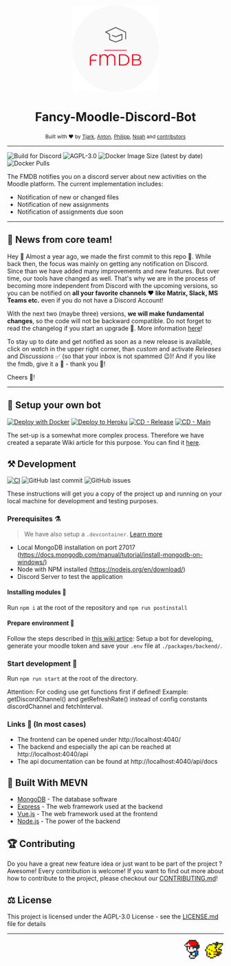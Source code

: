 <div align="center">
    <a href="#"><img src="https://raw.githubusercontent.com/tjarbo/discord-moodle-bot/master/logo.png" alt="FMDB" width="200"></a>
    <br>
    <h1>Fancy-Moodle-Discord-Bot </h1>
    <small>Built with ❤︎ by
    <a href="https://github.com/tjarbo">Tjark</a>,
    <a href="https://github.com/antonplagemann">Anton</a>,
    <a href="https://github.com/p-fruck">Philipp</a>,
    <a href="https://github.com/NoWo2000">Noah</a> and
    <a href="https://github.com/tjarbo/discord-moodle-bot/graphs/contributors">contributors</a>
    </small>
</div>

---
![Build for Discord](https://img.shields.io/badge/build%20for-discord-blueviolet)
![AGPL-3.0](https://img.shields.io/github/license/tjarbo/discord-moodle-bot)
![Docker Image Size (latest by date)](https://img.shields.io/docker/image-size/tjarbo/fmdb?color=0db7ed)
![Docker Pulls](https://img.shields.io/docker/pulls/tjarbo/fmdb?color=0db7ed)

The FMDB notifies you on a discord server about new activities on the Moodle platform. The current implementation includes:

- Notification of new or changed files
- Notification of new assignments
- Notification of assignments due soon

---
## 📮 News from core team!
Hey 👋 Almost a year ago, we made the first commit to this repo 🤯. While back then, the focus was mainly on getting any notification on Discord. Since than we have added many improvements and new features. But over time, our tools have changed as well. That's why we are in the process of becoming more independent from Discord with the upcoming versions, so you can be notified on **all your favorite channels ❤️ like Matrix, Slack, MS Teams etc.** even if you do not have a Discord Account! 

With the next two (maybe three) versions, **we will make fundamental changes**, so the code will not be backward compatible. Do not forget to read the changelog if you start an upgrade 🧐. More information [here](https://github.com/tjarbo/discord-moodle-bot/discussions/89)!

To stay up to date and get notified as soon as a new release is available, click on *watch* in the upper right corner, than *custom* and activate *Releases* and *Discussions* ✅ (so that your inbox is not spammed 😉)! And if you like the fmdb, give it a 🌟 - thank you 🤩!

Cheers 🍻!

---

## 🚀 Setup your own bot
[![Deploy with Docker](https://img.shields.io/badge/deploy%20with-docker-0db7ed)](https://github.com/tjarbo/discord-moodle-bot/wiki/Setup-with-docker)
[![Deploy to Heroku](https://img.shields.io/badge/deploy%20to-herkou-79589F)](https://github.com/tjarbo/discord-moodle-bot/wiki/Setup-with-heroku-and-mongodb-atlas)
[![CD - Release](https://github.com/tjarbo/discord-moodle-bot/actions/workflows/cd.release.yml/badge.svg)](https://github.com/tjarbo/discord-moodle-bot/actions/workflows/cd.release.yml)
[![CD - Main](https://github.com/tjarbo/discord-moodle-bot/actions/workflows/cd.main.yml/badge.svg)](https://github.com/tjarbo/discord-moodle-bot/actions/workflows/cd.main.yml)

The set-up is a somewhat more complex process. Therefore we have created a separate Wiki article for this purpose. You can find it [here](https://github.com/tjarbo/discord-moodle-bot/wiki/).

## ⚒️ Development
[![CI](https://github.com/tjarbo/discord-moodle-bot/actions/workflows/ci.yml/badge.svg)](https://github.com/tjarbo/discord-moodle-bot/actions/workflows/ci.yml)
![GitHub last commit](https://img.shields.io/github/last-commit/tjarbo/discord-moodle-bot)
![GitHub issues](https://img.shields.io/github/issues/tjarbo/discord-moodle-bot)

These instructions will get you a copy of the project up and running on your local machine for development and testing purposes.

### Prerequisites ⚗️
> We have also setup a `.devcontainer`.  [Learn more](https://code.visualstudio.com/docs/remote/containers#_quick-start-open-an-existing-folder-in-a-container)

- Local MongoDB installation on port 27017 (https://docs.mongodb.com/manual/tutorial/install-mongodb-on-windows/)
- Node with NPM installed (https://nodejs.org/en/download/)
- Discord Server to test the application

#### Installing modules 📁

Run `npm i` at the root of the repository and `npm run postinstall`

#### Prepare environment 🦕

Follow the steps described in [this wiki artice](https://github.com/tjarbo/discord-moodle-bot/wiki/Setup-your-own-bot): Setup a bot for developing, generate your moodle token and save your `.env` file at `./packages/backend/`.

### Start development 🛫

Run `npm run start` at the root of the directory.

Attention: For coding use get functions first if defined!
Example: getDiscordChannel() and getRefreshRate() instead of
config constants discordChannel and fetchInterval.

### Links 🔗 (In most cases)

- The frontend can be opened under http://localhost:4040/
- The backend and especially the api can be reached at http://localhost:4040/api
- The api documentation can be found at http://localhost:4040/api/docs

## 🦸 Built With MEVN

- [MongoDB](https://www.mongodb.com/) - The database software
- [Express](https://expressjs.com/) - The web framework used at the backend
- [Vue.js](https://vuejs.org/) - The web framework used at the frontend
- [Node.js](https://nodejs.org/en/) - The power of the backend

## 🏆 Contributing

Do you have a great new feature idea or just want to be part of the project ? Awesome! Every contribution is welcome! If you want to find out more about how to contribute to the project, please checkout our [CONTRIBUTING.md](CONTRIBUTING.md)!

## ⚖️ License

This project is licensed under the AGPL-3.0 License - see the [LICENSE.md](LICENSE.md) file for details

---

<div align="right">
    <a href="https://github.com/tjarbo/tjarbo/blob/main/EASTEREGG.md"><img src="https://raw.githubusercontent.com/tjarbo/tjarbo/main/assets/logo.gif" alt="Animated Gif" height="45"></a>
</div>
